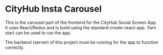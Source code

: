 # CityHub Insta Carousel 
This is the carousel part of the frontend for the CityHub Social Screen App. It uses React/Redux and is build using the standard create-react-app. Yarn start can be used to run the app.

The backend (server) of this project must be running for the app to function correctly.
